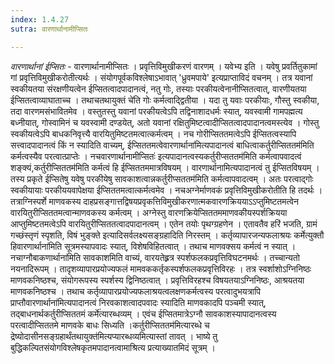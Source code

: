 ```yaml
---
index: 1.4.27
sutra: वारणार्थानामीप्सितः

---
```

_वारणार्थानां ईप्सितः_ - वारणार्थानामीप्सितः । प्रवृत्तिविमुखीकरणं वारणम् । यवेभ्य इति । यवेषु प्रवर्तितुकामां गां प्रवृत्तिविमुखीकरोतीत्यर्थः । संयोगपूर्वकविश्लेषाऽभावात् 'ध्रुवमपाये' इत्यप्राप्ताविदं वचनम् । तत्र यवानां स्वकीयतया संरक्षणीयत्वेन ईप्सितत्वादपादानत्वं, नतु गोः, तस्याः परकीयत्वेनानीप्सितत्वात्, वारणीयतया ईप्सितत्वाव्याघाताच्च । तथाचतथायुक्तं चे॑ति गोः कर्मत्वाद्द्वितीया । यदा तु यवाः परकीयाः, गौस्तु स्वकीया, तदा वारणमसंभावितमेव । वस्तुतस्तु यवानां परकीयत्वेऽपि तद्विनाशादधर्मः स्यात्, यवस्वामी गामपह्मत्य बध्नीयात्, गोस्वामिनं च यवस्वामी दण्डयेत्, अतो यवानां रक्षितुमिष्टत्वादीप्सितत्वादपादानत्वमस्त्येव । गोस्तु स्वकीयत्वेऽपि बाधकनिवृत्त्यै वारयितुमिष्टतमत्वात्कर्मत्वम् । नच गोरीप्सिततमत्वेऽपि ईप्सितत्वस्यापि सत्त्वादपादानत्वं किं न स्यादिति वाच्यम्, ईप्सिततमत्वेवारणार्थाना॑मित्यपादानत्वं बाधित्वाकर्तुरीप्सिततम॑मिति कर्मत्वस्यैव परत्वात्प्राप्तेः । नचवारणार्थानामीप्सितः॑ इत्यपादानत्वस्यकर्तुरीप्सततम॑मिति कर्मत्वापवादत्वं शङ्क्यं,कर्तुरीप्सिततम॑मिति कर्मत्वं हि ईप्सिततममात्रविषयम् । वारणार्थानामित्यपादानत्वं तु ईप्सितविषयम् । तस्य प्रकृते ईप्सितेषु यवेषु परकीयेषु सावकाशत्वान्नकर्तुरीप्सततम॑मिति कर्मत्वापवादत्वम् । अतः परत्वाद्गोः स्वकीयायाः परकीययवापेक्षया ईप्सिततमत्वात्कर्मत्वमेव । नचअग्नेर्माणवकं प्रवृत्तिविमुखीकरोतीति हि तदर्थः । तत्राग्निस्पर्शे माणवकस्य दाहप्रसङ्गात्तद्विषयप्रवृकत्तिविमुखीकरणात्मकवारणक्रिययाऽऽप्तुमिष्टतमत्वेन वारयितुरीप्सिततमत्वान्माणवकस्य कर्मत्वम् । अग्नेस्तु वारणक्रियेप्सिततममाणवकीयस्पर्शक्रियया आप्तुमिष्टतमत्वेऽपि वारयितुरीप्सिततत्वादपादानत्वम् । एतेन तयोः पृथग्ग्रहणेन । एतावतैव हरिं भजति, ग्रामं गच्छंस्तृणं स्पृशति, विषं भुङ्क्ते इत्यादिसर्वलक्ष्यसङ्ग्रहादिति निरस्तम् । कर्तृव्यापारजन्यफलाश्रयः कर्मेत्युक्तौ हिवारणार्थाना॑मिति सूत्रमस्यापवादः स्यात्, विशेषविहितत्वात् । तथाच माणवक्सय कर्मत्वं न स्यात् । नचाग्नौबाकणार्थाना॑मिति सावकाशमिति वाच्यं, वारयतेह्र्रत्र स्पर्शफलकप्रवृत्तिविघटनमर्थः । तच्चान्यतो नयनादिरूपम् । तादृशव्यापारप्रयोज्यफलं मामवककर्तृकस्पर्शफलकप्रवृत्तिविरहः । तत्र स्वर्शाशोऽग्निनिष्ठः माणवकनिष्ठश्च, संयोगरूपस्य स्पर्शस्य द्विनिष्ठत्वात् । प्रवृत्तिविरहश्च विषयतयाऽग्निनिष्ठः, आश्रयतया माणवकनिष्ठश्च । तथाच कर्तृव्यापारप्रयोज्यफलाश्रयत्वलक्षणकर्मत्वस्य परत्वादुभयत्रापि प्राप्तौवारणार्थाना॑मित्यपादानत्वं निरवकाशत्वादपवादः स्यादिति माणवकादपि पञ्चमी स्यात्, तद्बाधनार्थकर्तुरीप्सिततमं कर्मे॑त्यारब्धव्यम् । एवंच ईप्सितमात्रेऽग्नौ सावकाशस्यापादानत्वस्य परत्वादीप्सिततमे माणवके बाधः सिध्यति ।कर्तुरीप्सिततम॑मित्यारब्धे च द्रेष्योदासीनसङ्ग्रहार्थंतथायुक्त॑मित्यप्यारब्धव्यमित्यास्तां तावत् । भाष्ये तु बुद्धिकल्पितसंयोगविश्लेषकृतमपादानत्वामाश्रित्य प्रत्याख्यातमिदं सूत्रम् । 